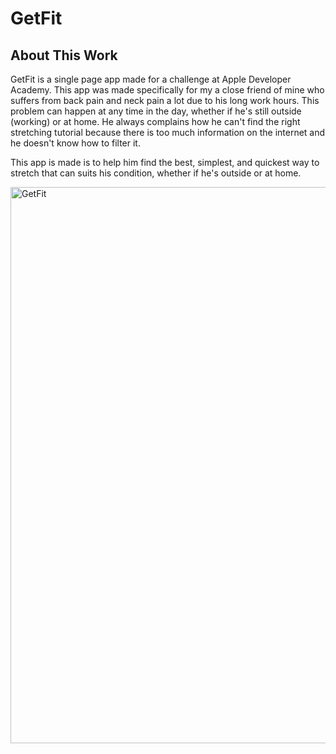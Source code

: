 # GetFit
## About This Work

GetFit is a single page app made for a challenge at Apple Developer Academy. This app was made specifically for my a close friend of mine who suffers from back pain and neck pain a lot due to his long work hours. This problem can happen at any time in the day, whether if he's still outside (working) or at home. He always complains how he can't find the right stretching tutorial because there is too much information on the internet and he doesn't know how to filter it.

This app is made is to help him find the best, simplest, and quickest way to stretch that can suits his condition, whether if he's outside or at home.

<img width="890" alt="GetFit" src="https://user-images.githubusercontent.com/83009355/117733661-28e72f00-b21c-11eb-8afe-e50de9642802.png">
